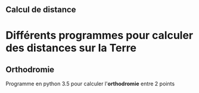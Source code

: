 ## Calcul de distance
Différents programmes pour calculer des distances sur la Terre
=====================
Orthodromie
-------------
Programme en python 3.5 pour calculer l'**orthodromie** entre 2 points
